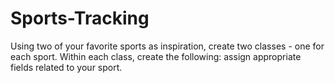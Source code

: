 # Sports-Tracking
Using two of your favorite sports as inspiration, create two classes - one for each sport. Within each class, create the following: assign appropriate fields related to your sport.
